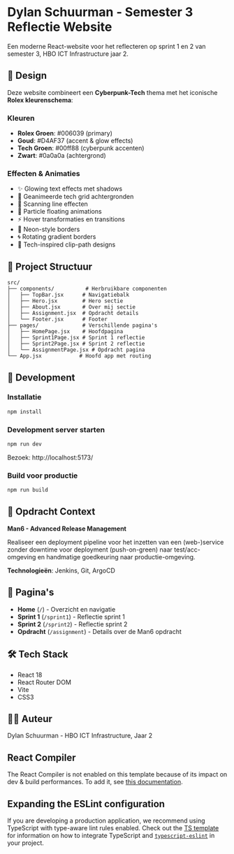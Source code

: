 # Dylan Schuurman - Semester 3 Reflectie Website

Een moderne React-website voor het reflecteren op sprint 1 en 2 van semester 3, HBO ICT Infrastructure jaar 2.

## 🎨 Design

Deze website combineert een **Cyberpunk-Tech** thema met het iconische **Rolex kleurenschema**:

### Kleuren
- **Rolex Groen**: #006039 (primary)
- **Goud**: #D4AF37 (accent & glow effects)
- **Tech Groen**: #00ff88 (cyberpunk accenten)
- **Zwart**: #0a0a0a (achtergrond)

### Effecten & Animaties
- ✨ Glowing text effects met shadows
- 🌟 Geanimeerde tech grid achtergronden
- 🔷 Scanning line effecten
- 💫 Particle floating animations
- ⚡ Hover transformaties en transitions
- 🎯 Neon-style borders
- 🌀 Rotating gradient borders
- 📡 Tech-inspired clip-path designs

## 📁 Project Structuur

```
src/
├── components/          # Herbruikbare componenten
│   ├── TopBar.jsx      # Navigatiebalk
│   ├── Hero.jsx        # Hero sectie
│   ├── About.jsx       # Over mij sectie
│   ├── Assignment.jsx  # Opdracht details
│   └── Footer.jsx      # Footer
├── pages/              # Verschillende pagina's
│   ├── HomePage.jsx    # Hoofdpagina
│   ├── Sprint1Page.jsx # Sprint 1 reflectie
│   ├── Sprint2Page.jsx # Sprint 2 reflectie
│   └── AssignmentPage.jsx # Opdracht pagina
└── App.jsx            # Hoofd app met routing
```

## 🚀 Development

### Installatie
```bash
npm install
```

### Development server starten
```bash
npm run dev
```

Bezoek: http://localhost:5173/

### Build voor productie
```bash
npm run build
```

## 📝 Opdracht Context

**Man6 - Advanced Release Management**

Realiseer een deployment pipeline voor het inzetten van een (web-)service zonder downtime voor deployment (push-on-green) naar test/acc-omgeving en handmatige goedkeuring naar productie-omgeving.

**Technologieën**: Jenkins, Git, ArgoCD

## 📄 Pagina's

- **Home** (`/`) - Overzicht en navigatie
- **Sprint 1** (`/sprint1`) - Reflectie sprint 1
- **Sprint 2** (`/sprint2`) - Reflectie sprint 2
- **Opdracht** (`/assignment`) - Details over de Man6 opdracht

## 🛠️ Tech Stack

- React 18
- React Router DOM
- Vite
- CSS3

## 👨‍💻 Auteur

Dylan Schuurman - HBO ICT Infrastructure, Jaar 2

## React Compiler

The React Compiler is not enabled on this template because of its impact on dev & build performances. To add it, see [this documentation](https://react.dev/learn/react-compiler/installation).

## Expanding the ESLint configuration

If you are developing a production application, we recommend using TypeScript with type-aware lint rules enabled. Check out the [TS template](https://github.com/vitejs/vite/tree/main/packages/create-vite/template-react-ts) for information on how to integrate TypeScript and [`typescript-eslint`](https://typescript-eslint.io) in your project.
